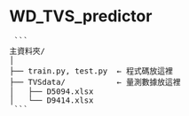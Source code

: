# WD_TVS_predictor
<pre> ``` 
主資料夾/
│
├── train.py, test.py  ← 程式碼放這裡
├── TVSdata/           ← 量測數據放這裡
│   ├── D5094.xlsx
│   └── D9414.xlsx
 ``` </pre>
